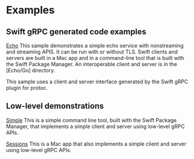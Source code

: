 
# Examples

## Swift gRPC generated code examples

[Echo](Echo)
This sample demonstrates a simple echo service with nonstreaming and streaming APIS.
It can be run with or without TLS. Swift clients and servers are built in a Mac app 
and in a command-line tool that is built with the Swift Package Manager. An 
interoperable client and server is in the [Echo/Go] directory. 

This sample uses a client and server interface generated by the Swift gRPC plugin
for protoc.

## Low-level demonstrations

[Simple](Simple)
This is a simple command line tool, built with the Swift Package Manager, that 
implements a simple client and server using low-level gRPC APIs.

[Sessions](Sessions)
This is a Mac app that also implements a simple client and server using low-level
gRPC APIs.
 
